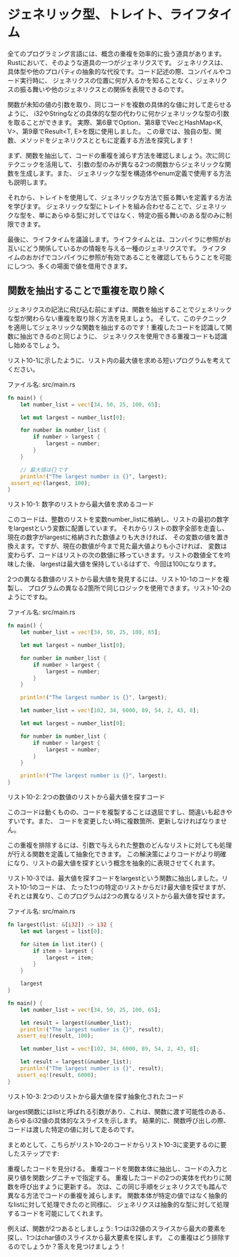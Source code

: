 # ジェネリック型、トレイト、ライフタイム
全てのプログラミング言語には、概念の重複を効率的に扱う道具があります。Rustにおいて、そのような道具の一つがジェネリクスです。 ジェネリクスは、具体型や他のプロパティの抽象的な代役です。コード記述の際、コンパイルやコード実行時に、 ジェネリクスの位置に何が入るかを知ることなく、ジェネリクスの振る舞いや他のジェネリクスとの関係を表現できるのです。

関数が未知の値の引数を取り、同じコードを複数の具体的な値に対して走らせるように、 i32やStringなどの具体的な型の代わりに何かジェネリックな型の引数を取ることができます。 実際、第6章でOption<T>、第8章でVec<T>とHashMap<K, V>、第9章でResult<T, E>を既に使用しました。 この章では、独自の型、関数、メソッドをジェネリクスとともに定義する方法を探究します！

まず、関数を抽出して、コードの重複を減らす方法を確認しましょう。次に同じテクニックを活用して、 引数の型のみが異なる2つの関数からジェネリックな関数を生成します。また、 ジェネリックな型を構造体やenum定義で使用する方法も説明します。

それから、トレイトを使用して、ジェネリックな方法で振る舞いを定義する方法を学びます。 ジェネリックな型にトレイトを組み合わせることで、ジェネリックな型を、単にあらゆる型に対してではなく、特定の振る舞いのある型のみに制限できます。

最後に、ライフタイムを議論します。ライフタイムとは、コンパイラに参照がお互いにどう関係しているかの情報を与える一種のジェネリクスです。 ライフタイムのおかげでコンパイラに参照が有効であることを確認してもらうことを可能にしつつ、多くの場面で値を借用できます。

## 関数を抽出することで重複を取り除く
ジェネリクスの記法に飛び込む前にまずは、関数を抽出することでジェネリックな型が関わらない重複を取り除く方法を見ましょう。 そして、このテクニックを適用してジェネリックな関数を抽出するのです！重複したコードを認識して関数に抽出できるのと同じように、 ジェネリクスを使用できる重複コードも認識し始めるでしょう。

リスト10-1に示したように、リスト内の最大値を求める短いプログラムを考えてください。

ファイル名: src/main.rs

``` rust
fn main() {
    let number_list = vec![34, 50, 25, 100, 65];

    let mut largest = number_list[0];

    for number in number_list {
        if number > largest {
            largest = number;
        }
    }

    // 最大値は{}です
    println!("The largest number is {}", largest);
 assert_eq!(largest, 100);
}
```

リスト10-1: 数字のリストから最大値を求めるコード

このコードは、整数のリストを変数number_listに格納し、リストの最初の数字をlargestという変数に配置しています。 それからリストの数字全部を走査し、現在の数字がlargestに格納された数値よりも大きければ、 その変数の値を置き換えます。ですが、現在の数値が今まで見た最大値よりも小さければ、 変数は変わらず、コードはリストの次の数値に移っていきます。リストの数値全てを吟味した後、 largestは最大値を保持しているはずで、今回は100になります。

2つの異なる数値のリストから最大値を発見するには、リスト10-1のコードを複製し、 プログラムの異なる2箇所で同じロジックを使用できます。リスト10-2のようにですね。

ファイル名: src/main.rs

``` rust
fn main() {
    let number_list = vec![34, 50, 25, 100, 65];

    let mut largest = number_list[0];

    for number in number_list {
        if number > largest {
            largest = number;
        }
    }

    println!("The largest number is {}", largest);

    let number_list = vec![102, 34, 6000, 89, 54, 2, 43, 8];

    let mut largest = number_list[0];

    for number in number_list {
        if number > largest {
            largest = number;
        }
    }

    println!("The largest number is {}", largest);
}
```

リスト10-2: 2つの数値のリストから最大値を探すコード

このコードは動くものの、コードを複製することは退屈ですし、間違いも起きやすいです。また、 コードを変更したい時に複数箇所、更新しなければなりません。

この重複を排除するには、引数で与えられた整数のどんなリストに対しても処理が行える関数を定義して抽象化できます。 この解決策によりコードがより明確になり、リストの最大値を探すという概念を抽象的に表現させてくれます。

リスト10-3では、最大値を探すコードをlargestという関数に抽出しました。リスト10-1のコードは、 たった1つの特定のリストからだけ最大値を探せますが、それとは異なり、このプログラムは2つの異なるリストから最大値を探せます。

ファイル名: src/main.rs


``` rust
fn largest(list: &[i32]) -> i32 {
    let mut largest = list[0];

    for &item in list.iter() {
        if item > largest {
            largest = item;
        }
    }

    largest
}

fn main() {
    let number_list = vec![34, 50, 25, 100, 65];

    let result = largest(&number_list);
    println!("The largest number is {}", result);
   assert_eq!(result, 100);

    let number_list = vec![102, 34, 6000, 89, 54, 2, 43, 8];

    let result = largest(&number_list);
    println!("The largest number is {}", result);
   assert_eq!(result, 6000);
}
```

リスト10-3: 2つのリストから最大値を探す抽象化されたコード

largest関数にはlistと呼ばれる引数があり、これは、関数に渡す可能性のある、あらゆるi32値の具体的なスライスを示します。 結果的に、関数呼び出しの際、コードは渡した特定の値に対して走るのです。

まとめとして、こちらがリスト10-2のコードからリスト10-3に変更するのに要したステップです:

重複したコードを見分ける。
重複コードを関数本体に抽出し、コードの入力と戻り値を関数シグニチャで指定する。
重複したコードの2つの実体を代わりに関数を呼び出すように更新する。
次は、この同じ手順をジェネリクスでも踏んで異なる方法でコードの重複を減らします。 関数本体が特定の値ではなく抽象的なlistに対して処理できたのと同様に、 ジェネリクスは抽象的な型に対して処理するコードを可能にしてくれます。

例えば、関数が2つあるとしましょう: 1つはi32値のスライスから最大の要素を探し、1つはchar値のスライスから最大要素を探します。 この重複はどう排除するのでしょうか？答えを見つけましょう！